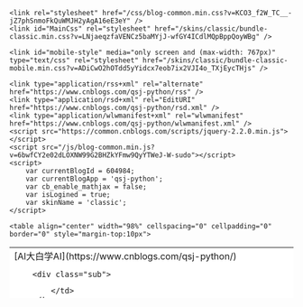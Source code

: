 <!DOCTYPE html>
<html lang="zh-cn">
<head>
    <meta charset="utf-8" />
    <meta name="viewport" content="width=device-width, initial-scale=1.0" />
    <meta name="referrer" content="origin" />
    <meta property="og:description" content="Django 开发个人博客全过程（未完） 一、建立项目 建立虚拟环境：python -m venv&#x2B;虚拟环境名 激活虚拟环境：虚拟环境名\Scripts\activate 安装Django:解决安装超" />
    <meta http-equiv="Cache-Control" content="no-transform" />
    <meta http-equiv="Cache-Control" content="no-siteapp" />
    <meta http-equiv="X-UA-Compatible" content="IE=edge" />
    <title>Django的使用 - AI大白学AI - 博客园</title>
    <link id="favicon" rel="shortcut icon" href="//common.cnblogs.com/favicon.ico?v=20200522" type="image/x-icon" />

    <link rel="stylesheet" href="/css/blog-common.min.css?v=KCO3_f2W_TC__-jZ7phSnmoFkQuWMJH2yAgA16eE3eY" />
    <link id="MainCss" rel="stylesheet" href="/skins/classic/bundle-classic.min.css?v=LNjaeqzfaVENCz5baMYjJ-wfGY4ICdlMQpBppQoyWBg" />

    <link id="mobile-style" media="only screen and (max-width: 767px)" type="text/css" rel="stylesheet" href="/skins/classic/bundle-classic-mobile.min.css?v=ADiCwO2hOTdd5yYidcx7eob7ix2VJI4o_TXjEycTHjs" />

    <link type="application/rss+xml" rel="alternate" href="https://www.cnblogs.com/qsj-python/rss" />
    <link type="application/rsd+xml" rel="EditURI" href="https://www.cnblogs.com/qsj-python/rsd.xml" />
    <link type="application/wlwmanifest+xml" rel="wlwmanifest" href="https://www.cnblogs.com/qsj-python/wlwmanifest.xml" />
    <script src="https://common.cnblogs.com/scripts/jquery-2.2.0.min.js"></script>
    <script src="/js/blog-common.min.js?v=6bwfCY2e02dLOXNW99G2BHZkYFmw9QyYTWeJ-W-sudo"></script>
    <script>
        var currentBlogId = 604984;
        var currentBlogApp = 'qsj-python';
        var cb_enable_mathjax = false;
        var isLogined = true;
        var skinName = 'classic';
    </script>

</head>
<body>
    <a name="top"></a>

    <table align="center" width="98%" cellspacing="0" cellpadding="0" border="0" style="margin-top:10px">
<tr>
	<td valign=top width="70%" style="padding:0">
		<table align="center" width="100%" height="90" cellspacing="0" cellpadding="5" border="0" bgcolor="white">
		<tr>
			<td class="banner">

<div id="header">
	<span>
		[AI大白学AI](https://www.cnblogs.com/qsj-python/)

		<div class="sub">

</div>
	</span>
</div>

			</td>
		</tr>
		</table>
		<table align="center" width="100%" height="90" cellspacing="0" cellpadding="5" border="0" bgcolor="white" class="index">
		<tr>
			<td class="main">
			<div id="post_detail">
<div class="block">

# 
[Django的使用](https://www.cnblogs.com/qsj-python/p/12920673.html)

	<div class="post">
		<div class="postcontent">

<div id="cnblogs_post_body" class="blogpost-body ">

# <span style="font-family: 楷体; font-size: 18pt;">**Django 开发个人博客全过程（未完）**</span>

## 一、<span style="font-family: 宋体;">建立项目</span>

1.  <span style="font-family: 宋体;">建立虚拟环境：</span>python -m &nbsp;venv+<span style="font-family: 宋体;">虚拟环境名</span>
2.  <span style="font-family: 宋体;">激活虚拟环境：虚拟环境名</span>\Scripts\activate
3.  <span style="font-family: 宋体;">安装</span>Django:<span style="font-family: 宋体;">解决安装超时的方法</span>

&nbsp; &nbsp; &nbsp; &nbsp; &nbsp;　　1<span style="font-family: 宋体;">）直接复制网站下载 </span>

&nbsp; &nbsp; &nbsp; &nbsp; &nbsp; &nbsp; &nbsp; &nbsp; 2<span style="font-family: 宋体;">）</span><span style="font-family: Arial;">pip&nbsp; --default-timeout=</span><span style="font-family: 宋体;">延长的时间 </span><span style="font-family: Arial;">install ...</span>

　　4.<span style="font-family: 宋体;">利用</span><span style="font-family: Arial;">django</span><span style="font-family: 宋体;">创建项目：</span><span style="font-family: Arial;">django-admin startobject+</span><span style="font-family: 宋体;">项目名</span>

　　5.<span style="font-family: 宋体;">创建</span><span style="font-family: Arial;">SQLite</span><span style="font-family: 宋体;">数据库：</span><span style="font-family: Arial;">python manage.py migrate</span>

　　6.<span style="font-family: 宋体;">运行查看项目：</span><span style="font-family: Arial;">python manage.py &nbsp;runserver</span>

&nbsp;

## <span style="font-family: 宋体;">二、创建应用程序APP：</span>

　　1.<span style="font-family: 宋体;">定义模型 &nbsp;</span><span style="font-family: Arial;">def __str__(self): &nbsp;#</span><span style="font-family: 宋体;">该方法的调用用于显示模型</span>

　　2.<span style="font-family: 宋体;">激活模型：设置</span><span style="font-family: Arial;">settings.py </span><span style="font-family: 宋体;">向</span><span style="font-family: Arial;">INSTALL_APP</span><span style="font-family: 宋体;">加入相应的应用程序</span>

　　3.<span style="font-family: 宋体;">让</span><span style="font-family: Arial;">Django</span><span style="font-family: 宋体;">迁移修改数据库：</span><span style="font-family: Arial;">python manage.py makemigrations+</span><span style="font-family: 宋体;">项目名</span>

　　4.Django<span style="font-family: 宋体;">管理网站</span>

　　　　1<span style="font-family: 宋体;">）创建超级用户：</span><span style="font-family: Arial;">python manage.py createsuperuser</span>

　　　　2<span style="font-family: 宋体;">）向管理网站注册模型分为两步：Ⅰ、</span>&nbsp;from <span style="font-family: 宋体;">应用名</span><span style="font-family: Arial;">.models import </span><span style="font-family: 宋体;">类</span>&nbsp;

　　　　　　　　　　　　　　　　　　　&nbsp; Ⅱ、admin.site.register(<span style="font-family: 宋体;">类名</span><span style="font-family: Arial;">)</span>

　　5.models.Model : &nbsp;&nbsp;django<span style="font-family: 宋体;">中一个定义了模型基本功能的类</span>

　　6.Django shell

　　　　1)<span style="font-family: 宋体;">启动</span><span style="font-family: Arial;">python</span><span style="font-family: 宋体;">解释器：</span><span style="font-family: Arial;">python manage.py shell</span>

　　　　2<span style="font-family: 宋体;">）获取模型中的实例：</span><span style="font-family: Arial;">from </span><span style="font-family: 宋体;">某模块 </span><span style="font-family: Arial;">import </span><span style="font-family: 宋体;">类，&nbsp;</span>&nbsp;<span style="font-family: 宋体;">类</span>.objects.all()

&nbsp;

　　　　3）<span style="font-family: 宋体;">获取实例中的元素：</span>msgs = <span style="font-family: 宋体;">类</span><span style="font-family: Arial;">.objects.all()</span>

&nbsp;&nbsp;&nbsp;&nbsp;&nbsp;&nbsp;&nbsp;&nbsp;&nbsp;&nbsp;&nbsp;&nbsp;&nbsp;&nbsp;&nbsp;&nbsp;&nbsp;&nbsp;&nbsp;&nbsp;&nbsp;&nbsp;&nbsp;&nbsp;&nbsp;For msg in msgs:

&nbsp;&nbsp;&nbsp;&nbsp;&nbsp;&nbsp;&nbsp;&nbsp;&nbsp;&nbsp;&nbsp;&nbsp;&nbsp;&nbsp;&nbsp;&nbsp;&nbsp;&nbsp;&nbsp;&nbsp;&nbsp;&nbsp;&nbsp;&nbsp;&nbsp;&nbsp;&nbsp;Print(msg.id, msg)

　　　　4<span style="font-family: 宋体;">）</span><span style="font-family: 宋体;">外键</span>Foreignkey<span style="font-family: 宋体;">相关联的实例</span><span style="font-family: 宋体;">可以直接用相关模型的</span><span style="font-family: 宋体;">小写名称</span>+<span style="font-family: 宋体;">下划线</span>+set<span style="font-family: 宋体;">来获取数据</span>

&nbsp;

### <span style="font-family: 宋体;">三、创建网页</span>

　　1.<span style="font-family: 宋体;">映射</span><span style="font-family: Arial;">URL</span>

　　　　1) path<span style="font-family: 宋体;">不是不能用正则而是要调用</span><span style="font-family: Arial;">django.urls.re_path()</span><span style="font-family: 宋体;">函数，来使用正则。</span>

　　2.<span style="font-family: 宋体;">编写视图</span>

　　3.<span style="font-family: 宋体;">编写模板</span>

　　4.<span style="font-family: 宋体;">模板继承</span>

&nbsp;

&nbsp;

## 四、<span style="font-family: 宋体;">用户账户</span>:user

1.  HttpResponseRedirect() <span style="font-family: 宋体;">和 </span><span style="font-family: Arial;">reverse()</span>
2.  <span style="font-family: 宋体;">在</span>Django2.0<span style="font-family: 宋体;">中内置登陆视图不再是函数，而是类，位置在</span><span style="font-family: Arial;">django.contrib.auth.views</span>&nbsp;import LoginView

&nbsp; &nbsp; &nbsp; &nbsp; &nbsp; &nbsp; from django.contrib.auth.views import LoginView

&nbsp; &nbsp; &nbsp; &nbsp; &nbsp; &nbsp; urlpatterns = [

&nbsp; &nbsp; &nbsp; &nbsp; &nbsp; &nbsp;#<span style="font-family: 宋体;">登录界面 &nbsp;</span><span style="font-family: Arial;">LoginView.as_view</span><span style="font-family: 宋体;">后面要加上</span><span style="font-family: Arial;">()</span>

&nbsp; &nbsp; &nbsp; &nbsp; &nbsp; &nbsp; &nbsp;url(r'^login/$',LoginView.as_view(template_name='users/login.html'),name='login')]

&nbsp;　　3.<span style="font-family: 宋体;">登陆功能的实现</span>

<span style="font-family: 宋体;">　　</span><span style="font-family: 宋体;">4.注销功能的实现</span>

<span style="font-family: 宋体;">　　</span><span style="font-family: 宋体;">5.注册功能的实现</span>

<span style="font-family: 宋体;">　　</span><span style="font-family: 宋体;">6.</span>{% if is_usercreationform&nbsp;%} <span style="font-family: 宋体;">身份验证</span>

　　7.authenticate,login,logout

　　8.{% csrf_token %}&nbsp;:<span style="font-family: 宋体;">跨站请求伪造</span>

　　9.{{ form.as_p }}&nbsp;:<span style="font-family: 宋体;">让</span><span style="font-family: Arial;">Django</span><span style="font-family: 宋体;">自动创建显示表单所需的全部字段</span>

<span style="font-family: 宋体;">　　</span><span style="font-family: 宋体;">10.让用户拥有自己的数据</span>

<span style="font-family: 宋体;">　　</span><span style="font-family: 宋体;">11.将数据关联到特定的用户：Ⅰ、设置外键</span>owner = models.Foreignkey(User)

&nbsp; &nbsp; &nbsp; &nbsp; &nbsp; &nbsp; &nbsp; &nbsp; &nbsp; &nbsp; &nbsp; &nbsp; &nbsp; &nbsp; &nbsp; &nbsp; &nbsp; &nbsp; &nbsp; &nbsp; &nbsp; &nbsp; &nbsp; &nbsp; &nbsp; &nbsp; &nbsp; &nbsp; Ⅱ、<span style="font-family: 宋体;">用过滤器</span>objects.filter(owner=request.user)

　　12.django.contrib.auth.decorators import login_required(<span style="font-family: 宋体;">装饰器</span><span style="font-family: Arial;">)</span>

　　13.@login_required<span style="font-family: 宋体;">装饰器：一种放在函数定义前面的指令，只允许已登录的用户访问。</span>

<span style="font-family: 宋体;">　　</span><span style="font-family: 宋体;">14.了解</span>django.contrib.auth<span style="font-family: 宋体;">模块里有什么</span>:

<span style="font-family: 宋体;">　　15.报错</span>__init__() missing 1 required positional argument: 'on_delete'<span style="font-family: 宋体;">的原因：</span> <span style="font-family: 宋体;">在</span>django2.0<span style="font-family: 宋体;">后，定义外键和一对一关系的时候需要加</span><span style="font-family: Arial;">on_delete=models.CASCADE</span><span style="font-family: 宋体;">（级联删除，避免关联错误）选项，此参</span> <span style="font-family: 宋体;">数为了避免两个表里的数据不一致问题，不然会报错</span>

<span style="font-family: 宋体;">　　</span><span style="font-family: 宋体;">16.重新定向或是固定定向到某页面：在</span>settings.py<span style="font-family: 宋体;">文件设置：</span><span style="font-family: Arial;">LOGIN_URL=</span>&rsquo;/users/login/&rsquo;<span style="font-family: 宋体;">一般为登录页面</span>

&nbsp;

&nbsp;

## 第五、<span style="font-family: 宋体;">设置样式</span>

1.  <span style="font-family: 宋体;">熟悉应用程序</span>django-bootstrap:
2.  Settings<span style="font-family: 宋体;">设置 &nbsp;</span>BOOTSTRAP3 = {'include_jquery':True,}: <span style="font-family: 宋体;">这样能让能够使用</span><span style="font-family: Arial;">Bootstrap</span><span style="font-family: 宋体;">模板的一些交互式元素，无需手工下载</span><span style="font-family: Arial;">jQuery</span><span style="font-family: 宋体;">并将其放到正确的地方。</span>
3.  <span style="font-family: 宋体;">使用</span>jumbotron<span style="font-family: 宋体;">（超大屏样式）设置样式：</span>
</div>
<div id="MySignature"></div>
<div class="clear"></div>
<div id="blog_post_info_block">
    <div id="blog_post_info"></div>
    <div class="clear"></div>
    <div id="post_next_prev"></div>
</div>
		</div>
		<div class="itemdesc">
			发表于 
<span id="post-date">2020-05-20 00:45</span>&nbsp;
[AI大白学AI](https://www.cnblogs.com/qsj-python/)&nbsp;
阅读(<span id="post_view_count">...</span>)&nbsp;
评论(<span id="post_comment_count">...</span>)&nbsp;
[编辑](https://i.cnblogs.com/EditPosts.aspx?postid=12920673)&nbsp;
[收藏](javascript:void(0))
		</div>
	</div>
	<div class="seperator">&nbsp;</div>

<script src="https://common.cnblogs.com/highlight/9.12.0/highlight.min.js"></script>
<script>markdown_highlight();</script>
<script>
    var allowComments = true, cb_blogId = 604984, cb_blogApp = 'qsj-python', cb_blogUserGuid = 'bc10f5bd-5f6f-408b-2369-08d7fbd22d6e';
    var cb_entryId = 12920673, cb_entryCreatedDate = '2020-05-20 00:45', cb_postType = 1; 
    loadViewCount(cb_entryId);
    loadSideColumnAd();
</script><a name="!comments"></a>
<div id="blog-comments-placeholder"></div>
<script>
    var commentManager = new blogCommentManager();
    commentManager.renderComments(0);
</script>

<div id="comment_form" class="commentform">
    <a name="commentform"></a>
    <div id="divCommentShow"></div>
    <div id="comment_nav"><span id="span_refresh_tips"></span>[刷新评论](javascript:void(0);)[刷新页面](#)[返回顶部](#top)</div>
    <div id="comment_form_container"></div>
    <div class="ad_text_commentbox" id="ad_text_under_commentbox"></div>
    <div id="ad_t2"></div>
    <div id="opt_under_post"></div>
    <script async="async" src="https://www.googletagservices.com/tag/js/gpt.js"></script>
    <script>
        var googletag = googletag || {};
        googletag.cmd = googletag.cmd || [];
    </script>
    <script>
        googletag.cmd.push(function () {
            googletag.defineSlot("/1090369/C1", [300, 250], "div-gpt-ad-1546353474406-0").addService(googletag.pubads());
            googletag.defineSlot("/1090369/C2", [468, 60], "div-gpt-ad-1539008685004-0").addService(googletag.pubads());
            googletag.pubads().enableSingleRequest();
            googletag.enableServices();
        });
    </script>
    <div id="cnblogs_c1" class="c_ad_block">
        <div id="div-gpt-ad-1546353474406-0" style="height:250px; width:300px;"></div>
    </div>
    <div id="under_post_news"></div>
    <div id="cnblogs_c2" class="c_ad_block">
        <div id="div-gpt-ad-1539008685004-0" style="height:60px; width:468px;"></div>
    </div>
    <div id="under_post_kb"></div>
    <div id="HistoryToday" class="c_ad_block"></div>
    <script type="text/javascript">
        fixPostBody();
        deliverBigBanner();
        deliverAdT2();
        deliverAdC1();
        deliverAdC2();
        loadNewsAndKb();
        loadBlogSignature();
LoadPostCategoriesTags(cb_blogId, cb_entryId);        LoadPostInfoBlock(cb_blogId, cb_entryId, cb_blogApp, cb_blogUserGuid);
        GetPrevNextPost(cb_entryId, cb_blogId, cb_entryCreatedDate, cb_postType);
        loadOptUnderPost();
        GetHistoryToday(cb_blogId, cb_blogApp, cb_entryCreatedDate);
    </script>
</div></div>
</div>

			</td>
		</tr>
		</table>
	</td>
	<td width=10>&nbsp;</td>
	<td valign=top>
		<table align="center" width="100%" height="90" cellspacing="0" cellpadding="5" border="0" bgcolor="white">
		<tr>
			<td class=banner>

			<table width="100%" height="200">
			<tr>
				<td><div id="blog-calendar" style="display:none"></div><script>loadBlogDefaultCalendar();</script></td>
			</tr>
			</table>

<div id="sidebar_news" class="newsItem">
            <script>loadBlogNews();</script>
</div>

<div id="sidebar_ad"></div>	

# &nbsp;导航

*   [
博客园](https://www.cnblogs.com/)

*   [
首页](https://www.cnblogs.com/qsj-python/)

*   [
新随笔](https://i.cnblogs.com/EditPosts.aspx?opt=1)

*   [新文章](https://i.cnblogs.com/EditArticles.aspx?opt=1)

*   [
联系](https://msg.cnblogs.com/send/AI%E5%A4%A7%E7%99%BD%E5%AD%A6AI)
*   [
订阅](javascript:void(0))
[
    ![订阅](/skins/classic/images/xml.gif)
](https://www.cnblogs.com/qsj-python/rss/)
*   [
管理](https://i.cnblogs.com/)

# &nbsp;统计

*   随笔：1
*   文章：0
*   评论：0
*   引用：0

				<div id="blog-sidecolumn"></div>
                    <script>loadBlogSideColumn();</script>

			<div class="footer">
	Powered by: [博客园](http://www.cnblogs.com)

	Copyright &copy; 2020 AI大白学AI

<span id="poweredby">Powered by .NET Core on Kubernetes</span>

</div>

			</td>
		</tr>
		</table>
	</td>
</tr>
</table>

</body>
</html>
